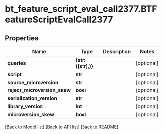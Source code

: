 # bt_feature_script_eval_call2377.BTFeatureScriptEvalCall2377

## Properties
Name | Type | Description | Notes
------------ | ------------- | ------------- | -------------
**queries** | **{str: ([str],)}** |  | [optional] 
**script** | **str** |  | [optional] 
**source_microversion** | **str** |  | [optional] 
**reject_microversion_skew** | **bool** |  | [optional] 
**serialization_version** | **str** |  | [optional] 
**library_version** | **int** |  | [optional] 
**microversion_skew** | **bool** |  | [optional] 

[[Back to Model list]](../README.md#documentation-for-models) [[Back to API list]](../README.md#documentation-for-api-endpoints) [[Back to README]](../README.md)


